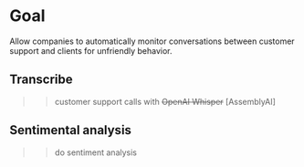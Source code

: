 # Goal
Allow companies to automatically monitor conversations between customer support and clients for unfriendly behavior.

## Transcribe
>> customer support calls with ~~OpenAI Whisper~~ [AssemblyAI]
## Sentimental analysis
>> do sentiment analysis 

